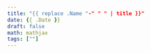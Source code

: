 ```yaml
---
title: "{{ replace .Name "-" " " | title }}"
date: {{ .Date }}
draft: false
math: mathjax
tags: [""]
---
```


